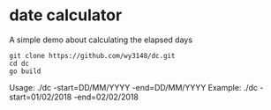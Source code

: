 # date calculator
A simple demo about calculating the elapsed days

```
git clone https://github.com/wy3148/dc.git
cd dc
go build
```

Usage:    ./dc -start=DD/MM/YYYY -end=DD/MM/YYYY
Example:  ./dc -start=01/02/2018 -end=02/02/2018
